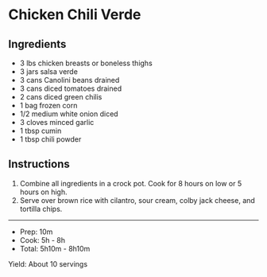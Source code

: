 # Chicken Chili Verde

## Ingredients

- 3 lbs chicken breasts or boneless thighs
- 3 jars salsa verde
- 3 cans Canolini beans drained
- 3 cans diced tomatoes drained
- 2 cans diced green chilis
- 1 bag frozen corn
- 1/2 medium white onion diced
- 3 cloves minced garlic
- 1 tbsp cumin
- 1 tbsp chili powder

## Instructions

1. Combine all ingredients in a crock pot. Cook for 8 hours on low or 5 hours on high.
1. Serve over brown rice with cilantro, sour cream, colby jack cheese, and tortilla chips.

---

- Prep: 10m
- Cook: 5h - 8h
- Total: 5h10m - 8h10m

Yield: About 10 servings
